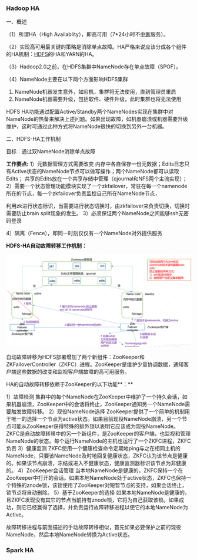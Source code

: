 ### Hadoop HA



一、概述

（1）所谓HA（High Availablity），即高可用（7*24小时不[中断](https://so.csdn.net/so/search?q=中断&spm=1001.2101.3001.7020)服务）。

（2）实现高可用最关键的策略是消除单点故障。HA严格来说应该分成各个组件的HA机制：[HDFS](https://so.csdn.net/so/search?q=HDFS&spm=1001.2101.3001.7020)的HA和YARN的HA。

（3）Hadoop2.0之前，在HDFS集群中NameNode存在单点故障（SPOF）。

（4）NameNode主要在以下两个方面影响HDFS集群

1. NameNode机器发生意外，如宕机，集群将无法使用，直到管理员重启
2. NameNode机器需要升级，包括软件、硬件升级，此时集群也将无法使用



HDFS HA功能通过配置Active/Standby两个NameNodes实现在集群中对NameNode的热备来解决上述问题。如果出现故障，如机器崩溃或机器需要升级维护，这时可通过此种方式将NameNode很快的切换到另外一台机器。

二、HDFS-HA工作机制

 目标：通过双NameNode消除单点故障

 **工作要点:**
  1）元数据管理方式需要改变
     内存中各自保存一份元数据；Edits日志只有Active状态的NameNode节点可以做写操作；两个NameNode都可以读取Edits；
     共享的Edits放在一个共享存储中管理（qjournal和NFS两个主流实现）；
  2）需要一个状态管理功能模块实现了一个zkfailover，常驻在每一个namenode所在的节点，每一个zkfailover负责监控自己所在NameNode节点，

​     利用zk进行状态标识，当需要进行状态切换时，由zkfailover来负责切换，切换时需要防止brain split现象的发生。
  3）必须保证两个NameNode之间能够ssh无密码登录

  4）隔离（Fence），即同一时刻仅仅有一个NameNode对外提供服务

**HDFS-HA自动故障转移工作机制：**

![img](images/watermark,type_ZmFuZ3poZW5naGVpdGk,shadow_10,text_aHR0cHM6Ly9ibG9nLmNzZG4ubmV0L3oxNzA5Mjc3NjI2NQ==,size_16,color_FFFFFF,t_70.png)



自动故障转移为HDFS部署增加了两个新组件：ZooKeeper和ZKFailoverController（ZKFC）进程。ZooKeeper是维护少量协调数据，通知客户端这些数据的改变和监视客户端故障的高可用服务。



HA的自动故障转移依赖于ZooKeeper的以下功能**：**

  1）故障检测
     集群中的每个NameNode在ZooKeeper中维护了一个持久会话，如果机器崩溃，ZooKeeper中的会话将终止，ZooKeeper通知另一个NameNode需要触发故障转移。
  2）现役NameNode选择
      ZooKeeper提供了一个简单的机制用于唯一的选择一个节点为active状态。如果目前现役NameNode崩溃，另一个节点可能从ZooKeeper获得特殊的排外锁以表明它应该成为现役NameNode。
      ZKFC是自动故障转移中的另一个新组件，是ZooKeeper的客户端，也监视和管理NameNode的状态。每个运行NameNode的主机也运行了一个ZKFC进程，ZKFC负责
  3）健康监测
     ZKFC使用一个健康检查命令定期地ping与之在相同主机的NameNode，只要该NameNode及时地回复健康状态，ZKFC认为该节点是健康的。如果该节点崩溃，冻结或进入不健康状态，健康监测器标识该节点为非健康的。
4）ZooKeeper会话管理
   当本地NameNode是健康的，ZKFC保持一个在ZooKeeper中打开的会话。如果本地NameNode处于active状态，ZKFC也保持一个特殊的znode锁，该锁使用了ZooKeeper对短暂节点的支持，如果会话终止，锁节点将自动删除。
5）基于ZooKeeper的选择
   如果本地NameNode是健康的，且ZKFC发现没有其它的节点当前持有znode锁，它将为自己获取该锁。如果成功，则它已经赢得了选择，并负责运行故障转移进程以使它的本地NameNode为Active。

  故障转移进程与前面描述的手动故障转移相似，首先如果必要保护之前的现役NameNode，然后本地NameNode转换为Active状态。









### Spark HA

